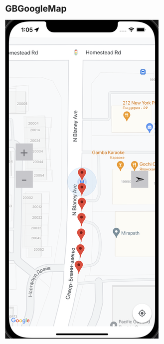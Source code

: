 # GBGoogleMap
![image text](https://github.com/AleksandrShlepkin/GBGoogle/blob/92d0c2523b62a4fcce97cae8f60b3e17bdcd4531/Screenshot%202022-05-01%20at%2013.05.34.png)
